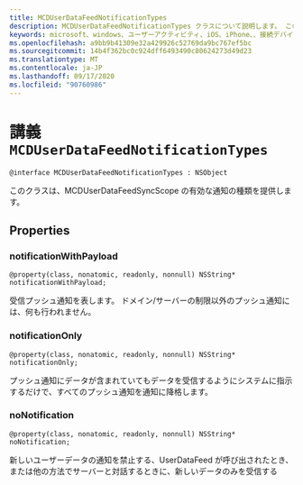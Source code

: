 ```yaml
---
title: MCDUserDataFeedNotificationTypes
description: MCDUserDataFeedNotificationTypes クラスについて説明します。 このクラスは、通知の種類を提供します。
keywords: microsoft、windows、ユーザーアクティビティ、iOS、iPhone、、接続デバイス、プロジェクトローマ
ms.openlocfilehash: a9bb9b41309e32a429926c52769da9bc767ef5bc
ms.sourcegitcommit: 14b4f362bc0c924dff6493490c80624273d49d23
ms.translationtype: MT
ms.contentlocale: ja-JP
ms.lasthandoff: 09/17/2020
ms.locfileid: "90760986"
---
```

# <a name="class-mcduserdatafeednotificationtypes"></a>講義 `MCDUserDataFeedNotificationTypes`

```
@interface MCDUserDataFeedNotificationTypes : NSObject
```

このクラスは、MCDUserDataFeedSyncScope の有効な通知の種類を提供します。


## <a name="properties"></a>Properties

### <a name="notificationwithpayload"></a>notificationWithPayload
`@property(class, nonatomic, readonly, nonnull) NSString* notificationWithPayload;`

受信プッシュ通知を表します。  ドメイン/サーバーの制限以外のプッシュ通知には、何も行われません。

### <a name="notificationonly"></a>notificationOnly
`@property(class, nonatomic, readonly, nonnull) NSString* notificationOnly;`

プッシュ通知にデータが含まれていてもデータを受信するようにシステムに指示するだけで、すべてのプッシュ通知を通知に降格します。


### <a name="nonotification"></a>noNotification
`@property(class, nonatomic, readonly, nonnull) NSString* noNotification;`

新しいユーザーデータの通知を禁止する、UserDataFeed が呼び出されたとき、または他の方法でサーバーと対話するときに、新しいデータのみを受信する
